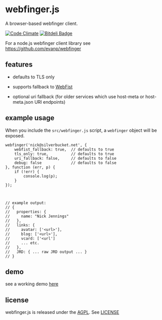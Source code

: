 webfinger.js
============

A browser-based webfinger client.

[![Code Climate](https://codeclimate.com/github/silverbucket/webfinger.js.png)](https://codeclimate.com/github/silverbucket/webfinger.js)
[![Bitdeli Badge](https://d2weczhvl823v0.cloudfront.net/silverbucket/webfinger.js/trend.png)](https://bitdeli.com/free "Bitdeli Badge")


For a node.js webfinger client library see https://github.com/evanp/webfinger


features
--------

* defaults to TLS only

* supports fallback to [WebFist](http://webfist.org)

* optional uri fallback (for older services which use host-meta or host-meta.json URI endpoints)


example usage
-------------

When you include the `src/webfinger.js` script, a `webfinger` object will be exposed.

	webfinger('nick@silverbucket.net', {
		webfist_fallback: true,  // defaults to true
		tls_only: true,          // defaults to true
		uri_fallback: false,     // defaults to false
		debug: false             // defaults to false
	}, function (err, p) {
		if (!err) {
			console.log(p);
		}
	});



	// example output:
	// {
	//   properties: {
	//     name: "Nick Jennings"
	//   },
	//   links: {
	//     avatar: ['<url>'],
	//     blog: ['<url>'],
	//     vcard: ['<url']
	//     ... etc.
	//   },
	//   JRD: { ... raw JRD output ... }
	// }


demo
----
see a working demo [here](http://silverbucket.github.com/webfinger.js/demo/)

license
-------
webfinger.js is released under the [AGPL](http://www.gnu.org/licenses/agpl.html). See [LICENSE](LICENSE)